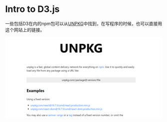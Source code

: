 # Intro to D3.js
一些包括D3在内的npm包可以从[UNPKG](https://unpkg.com/)中找到，在写程序的时候，也可以直接用这个网站上的链接。

![unpkg.png](images/unpkg.png "unpkg")



